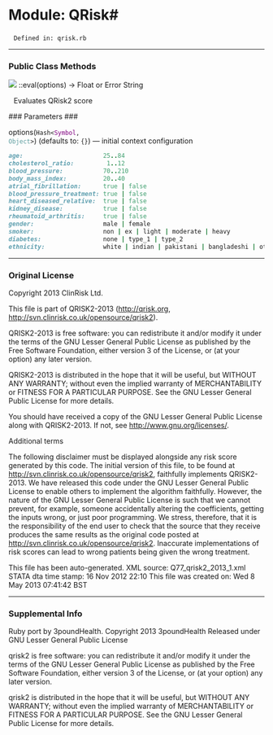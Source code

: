 # Module: QRisk#
        `Defined in: qrisk.rb`

---
### Public Class Methods ###
![](http://ruby-doc.org/images/brick.png) ::eval(options) → Float or Error String

        Evaluates QRisk2 score
  
###   Parameters ###

options(<code>Hash&lt;<span style="color:purple">​Symbol</span>, <span style="color:cadetblue">Object</span>&gt;</span></code>) (defaults to: `{}`) — initial context configuration

```ruby
age:                      25..84  
cholesterol_ratio:         1..12  
blood_pressure:           70..210  
body_mass_index:          20..40  
atrial_fibrillation:      true | false  
blood_pressure_treatment: true | false  
heart_diseased_relative:  true | false  
kidney_disease:           true | false  
rheumatoid_arthritis:     true | false  
gender:                   male | female  
smoker:                   non | ex | light | moderate | heavy  
diabetes:                 none | type_1 | type_2  
ethnicity:                white | indian | pakistani | bangladeshi | other_asian | black_caribbean | black_african | chinese | other  
```

---

### Original License ###

Copyright 2013 ClinRisk Ltd.

This file is part of QRISK2-2013 (http://qrisk.org, http://svn.clinrisk.co.uk/opensource/qrisk2).

QRISK2-2013 is free software: you can redistribute it and/or modify
it under the terms of the GNU Lesser General Public License as published by
the Free Software Foundation, either version 3 of the License, or
(at your option) any later version.

QRISK2-2013 is distributed in the hope that it will be useful,
but WITHOUT ANY WARRANTY; without even the implied warranty of
MERCHANTABILITY or FITNESS FOR A PARTICULAR PURPOSE.  See the
GNU Lesser General Public License for more details.

You should have received a copy of the GNU Lesser General Public License
along with QRISK2-2013.  If not, see <http://www.gnu.org/licenses/>.

Additional terms

The following disclaimer must be displayed alongside any risk score generated by this code.
  The initial version of this file, to be found at http://svn.clinrisk.co.uk/opensource/qrisk2, faithfully implements QRISK2-2013.
  We have released this code under the GNU Lesser General Public License to enable others to implement the algorithm faithfully.
  However, the nature of the GNU Lesser General Public License is such that we cannot prevent, for example, someone accidentally 
  altering the coefficients, getting the inputs wrong, or just poor programming.
  We stress, therefore, that it is the responsibility of the end user to check that the source that they receive produces the same results as the original code posted at http://svn.clinrisk.co.uk/opensource/qrisk2.
  Inaccurate implementations of risk scores can lead to wrong patients being given the wrong treatment.

This file has been auto-generated.
XML source: Q77_qrisk2_2013_1.xml
STATA dta time stamp: 16 Nov 2012 22:10
This file was created on: Wed  8 May 2013 07:41:42 BST

---

### Supplemental Info ###

Ruby port by 3poundHealth.
Copyright 2013 3poundHealth
Released under GNU Lesser General Public License

qrisk2 is free software: you can redistribute it and/or modify
it under the terms of the GNU Lesser General Public License as published by
the Free Software Foundation, either version 3 of the License, or
(at your option) any later version.

qrisk2 is distributed in the hope that it will be useful,
but WITHOUT ANY WARRANTY; without even the implied warranty of
MERCHANTABILITY or FITNESS FOR A PARTICULAR PURPOSE.  See the
GNU Lesser General Public License for more details.

